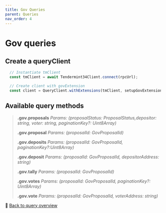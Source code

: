```yaml
---
title: Gov Queries
parent: Queries
nav_order: 4
---
```

# Gov queries

## Create a queryClient

```ts
  // Instantiate tmClient
  const tmClient = await Tendermint34Client.connect(rpcUrl);

  // Create client with govExtension
  const client = QueryClient.withExtensions(tmClient, setupGovExtension);
```

## Available query methods

>**.gov.proposals**
>*Params: (proposalStatus: ProposalStatus,depositor: string, voter: string, paginationKey?: Uint8Array)*
>
>**.gov.proposal**
>*Params: (proposalId: GovProposalId)*
>
>**.gov.deposits**
>*Params: (proposalId: GovProposalId, paginationKey?:Uint8Array)*
>
>**.gov.deposit**
>*Params: (proposalId: GovProposalId, depositorAddress: string)*
>
>**.gov.tally**
>*Params: (proposalId: GovProposalId)*
>
>**.gov.votes**
>*Params: (proposalId: GovProposalId, paginationKey?: Uint8Array)*
>
>**.gov.vote**
>*Params: (proposalId: GovProposalId, voterAddress: string)*

🔗 [Back to query overview](index.md)